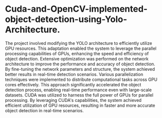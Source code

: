# Cuda-and-OpenCV-implemented-object-detection-using-Yolo-Architecture.
The project involved modifying the YOLO architecture to efficiently utilize GPU resources. This adaptation enabled the system to leverage the parallel processing capabilities of GPUs, enhancing the speed and efficiency of object detection. Extensive optimization was performed on the network architecture to improve the performance and accuracy of object detection. By fine-tuning the network parameters and structure, the system achieved better results in real-time detection scenarios. Various parallelization techniques were implemented to distribute computational tasks across GPU cores effectively. This approach significantly 
accelerated the object detection process, enabling real-time performance even with large-scale datasets. CUDA was utilized to harness the full power of GPUs for parallel processing. By leveraging CUDA's capabilities, the system achieved efficient utilization of GPU resources, resulting in faster and more accurate object detection in real-time scenarios.
